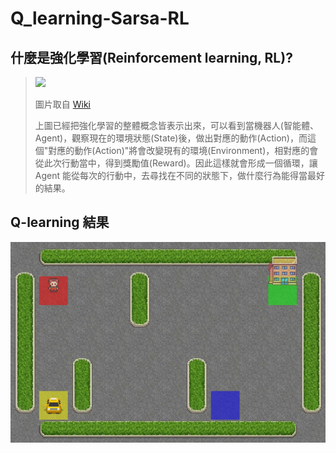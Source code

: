 # Q_learning-Sarsa-RL

## 什麼是強化學習(Reinforcement learning, RL)?
>![](https://upload.wikimedia.org/wikipedia/commons/thumb/1/1b/Reinforcement_learning_diagram.svg/250px-Reinforcement_learning_diagram.svg.png)
> 
>圖片取自 [Wiki](https://zh.wikipedia.org/wiki/%E5%BC%BA%E5%8C%96%E5%AD%A6%E4%B9%A0)
>
>上圖已經把強化學習的整體概念皆表示出來，可以看到當機器人(智能體、Agent)，觀察現在的環境狀態(State)後，做出對應的動作(Action)，而這個"對應的動作(Action)"將會改變現有的環境(Environment)，相對應的會從此次行動當中，得到獎勵值(Reward)。因此這樣就會形成一個循環，讓 Agent 能從每次的行動中，去尋找在不同的狀態下，做什麼行為能得當最好的結果。


## Q-learning 結果
![](https://github.com/Min-Syue/Q_learning-RL/blob/master/Taxi_video.gif)
